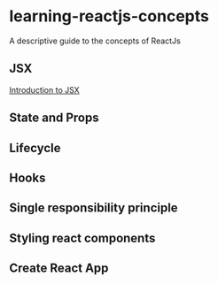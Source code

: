 # learning-reactjs-concepts
A descriptive guide to the concepts of ReactJs

## JSX

[Introduction to JSX](https://reactjs.org/docs/introducing-jsx.html)

## State and Props

## Lifecycle

## Hooks

## Single responsibility principle

## Styling react components

## Create React App

